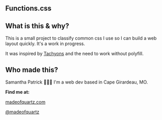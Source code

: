 Functions.css
-------------

## What is this & why?
This is a small project to classify common css I use so I can build a web layout quickly. It's a work in progress.

It was inspired by [Tachyons](http://tachyons.io/) and the need to work without polyfill.

## Who made this?
Samantha Patrick 👩🏻‍💻
I'm a web dev based in Cape Girardeau, MO.

**Find me at:**

[madeofquartz.com](http://madeofquartz.com/)

[@madeofquartz](http://twitter.com/madeofquartz)
